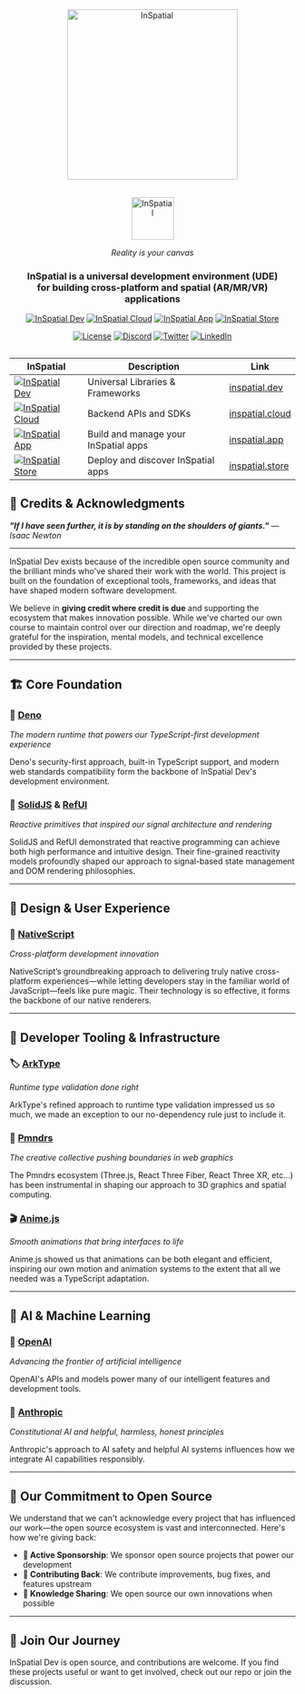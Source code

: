 <div align="center">
    <!-- <a href="https://inspatial.io#gh-dark-mode-only" target="_blank">
    <img src="https://inspatial-storage.s3.eu-west-2.amazonaws.com/media/icon-brutal-light.svg" alt="InSpatial" width="300"/>
   </a> -->

<a href="https://inspatial.io" target="_blank">
    <picture>
        <source media="(prefers-color-scheme: light)" srcset="https://inspatial-storage.s3.eu-west-2.amazonaws.com/media/icon-brutal-light.svg">
        <source media="(prefers-color-scheme: dark)" srcset="https://inspatial-storage.s3.eu-west-2.amazonaws.com/media/icon-brutal-dark.svg">
        <img src="https://inspatial-storage.s3.eu-west-2.amazonaws.com/media/icon-brutal-dark.svg" alt="InSpatial" width="300"/>
    </picture>
</a>

<br>
   <br>

<a href="https://inspatial.io" target="_blank">
<p align="center">
    <picture>
        <source media="(prefers-color-scheme: light)" srcset="https://inspatial-storage.s3.eu-west-2.amazonaws.com/media/logo-light.svg">
        <source media="(prefers-color-scheme: dark)" srcset="https://inspatial-storage.s3.eu-west-2.amazonaws.com/media/logo-dark.svg">
        <img src="https://inspatial-storage.s3.eu-west-2.amazonaws.com/media/logo-dark.svg" height="75" alt="InSpatial">
    </picture>
</p>
</a>

_Reality is your canvas_

<h3 align="center">
    InSpatial is a universal development environment (UDE) <br> for building cross-platform and spatial (AR/MR/VR) applications
  </h3>

[![InSpatial Dev](https://inspatial-storage.s3.eu-west-2.amazonaws.com/media/dev-badge.svg)](https://www.inspatial.dev)
[![InSpatial Cloud](https://inspatial-storage.s3.eu-west-2.amazonaws.com/media/cloud-badge.svg)](https://www.inspatial.cloud)
[![InSpatial App](https://inspatial-storage.s3.eu-west-2.amazonaws.com/media/app-badge.svg)](https://www.inspatial.io)
[![InSpatial Store](https://inspatial-storage.s3.eu-west-2.amazonaws.com/media/store-badge.svg)](https://www.inspatial.store)

[![License](https://img.shields.io/badge/license-Apache%202.0-blue.svg)](https://opensource.org/licenses/Intentional-License-1.0)
[![Discord](https://img.shields.io/badge/discord-join_us-5a66f6.svg?style=flat-square)](https://discord.gg/inspatiallabs)
[![Twitter](https://img.shields.io/badge/twitter-follow_us-1d9bf0.svg?style=flat-square)](https://twitter.com/inspatiallabs)
[![LinkedIn](https://img.shields.io/badge/linkedin-connect_with_us-0a66c2.svg?style=flat-square)](https://www.linkedin.com/company/inspatiallabs)

</div>

##

<div align="center">

| InSpatial                                                                                                                     | Description                          | Link                                           |
| ----------------------------------------------------------------------------------------------------------------------------- | ------------------------------------ | ---------------------------------------------- |
| [![InSpatial Dev](https://inspatial-storage.s3.eu-west-2.amazonaws.com/media/dev-badge.svg)](https://www.inspatial.dev)       | Universal Libraries & Frameworks     | [inspatial.dev](https://www.inspatial.dev)     |
| [![InSpatial Cloud](https://inspatial-storage.s3.eu-west-2.amazonaws.com/media/cloud-badge.svg)](https://www.inspatial.cloud) | Backend APIs and SDKs                | [inspatial.cloud](https://www.inspatial.cloud) |
| [![InSpatial App](https://inspatial-storage.s3.eu-west-2.amazonaws.com/media/app-badge.svg)](https://www.inspatial.io)       | Build and manage your InSpatial apps | [inspatial.app](https://www.inspatial.io)     |
| [![InSpatial Store](https://inspatial-storage.s3.eu-west-2.amazonaws.com/media/store-badge.svg)](https://www.inspatial.store) | Deploy and discover InSpatial apps   | [inspatial.store](https://www.inspatial.store) |

</div>


## 🙏 Credits & Acknowledgments

_**"If I have seen further, it is by standing on the shoulders of giants."** — Isaac Newton_

---

InSpatial Dev exists because of the incredible open source community and the brilliant minds who've shared their work with the world. This project is built on the foundation of exceptional tools, frameworks, and ideas that have shaped modern software development.

We believe in **giving credit where credit is due** and supporting the ecosystem that makes innovation possible. While we've charted our own course to maintain control over our direction and roadmap, we're deeply grateful for the inspiration, mental models, and technical excellence provided by these projects.

---

## 🏗️ **Core Foundation**

### **🦕 [Deno](https://deno.land/)**
*The modern runtime that powers our TypeScript-first development experience*

Deno's security-first approach, built-in TypeScript support, and modern web standards compatibility form the backbone of InSpatial Dev's development environment.

### **🎯 [SolidJS](https://www.solidjs.com/)** & **[RefUI](https://github.com/SudoMaker/rEFui)**
*Reactive primitives that inspired our signal architecture and rendering*

SolidJS and RefUI demonstrated that reactive programming can achieve both high performance and intuitive design. Their fine-grained reactivity models profoundly shaped our approach to signal-based state management and DOM rendering philosophies.


---

## 🎨 **Design & User Experience**


### **📱 [NativeScript](https://nativescript.org/)**
*Cross-platform development innovation*

NativeScript’s groundbreaking approach to delivering truly native cross-platform experiences—while letting developers stay in the familiar world of JavaScript—feels like pure magic. Their technology is so effective, it forms the backbone of our native renderers.

---

## 🔧 **Developer Tooling & Infrastructure**

### **🏷️ [ArkType](https://arktype.io/)**
*Runtime type validation done right*

ArkType's refined approach to runtime type validation impressed us so much, we made an exception to our no-dependency rule just to include it.

### **🌟 [Pmndrs](https://pmnd.rs/)**
*The creative collective pushing boundaries in web graphics*

The Pmndrs ecosystem (Three.js, React Three Fiber, React Three XR, etc...) has been instrumental in shaping our approach to 3D graphics and spatial computing. 

### **🎬 [Anime.js](https://animejs.com/)**
*Smooth animations that bring interfaces to life*

Anime.js showed us that animations can be both elegant and efficient, inspiring our own motion and animation systems to the extent that all we needed was a TypeScript adaptation.

---

## 🤖 **AI & Machine Learning**

### **🧠 [OpenAI](https://openai.com/)**
*Advancing the frontier of artificial intelligence*

OpenAI's APIs and models power many of our intelligent features and development tools.

### **🔮 [Anthropic](https://www.anthropic.com/)**
*Constitutional AI and helpful, harmless, honest principles*

Anthropic's approach to AI safety and helpful AI systems influences how we integrate AI capabilities responsibly.

---

## 💖 **Our Commitment to Open Source**

We understand that we can't acknowledge every project that has influenced our work—the open source ecosystem is vast and interconnected. Here's how we're giving back:

- **🎯 Active Sponsorship**: We sponsor open source projects that power our development
- **🔄 Contributing Back**: We contribute improvements, bug fixes, and features upstream
- **📖 Knowledge Sharing**: We open source our own innovations when possible


---

## 🚀 **Join Our Journey**

InSpatial Dev is open source, and contributions are welcome. If you find these projects useful or want to get involved, check out our repo or join the discussion.


